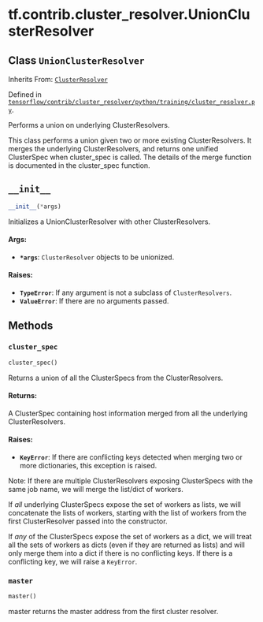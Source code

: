 <div itemscope itemtype="http://developers.google.com/ReferenceObject">
<meta itemprop="name" content="tf.contrib.cluster_resolver.UnionClusterResolver" />
<meta itemprop="path" content="Stable" />
<meta itemprop="property" content="__init__"/>
<meta itemprop="property" content="cluster_spec"/>
<meta itemprop="property" content="master"/>
</div>

# tf.contrib.cluster_resolver.UnionClusterResolver

## Class `UnionClusterResolver`

Inherits From: [`ClusterResolver`](../../../tf/contrib/cluster_resolver/ClusterResolver.md)



Defined in [`tensorflow/contrib/cluster_resolver/python/training/cluster_resolver.py`](/code/stable/tensorflow/contrib/cluster_resolver/python/training/cluster_resolver.py).

Performs a union on underlying ClusterResolvers.

This class performs a union given two or more existing ClusterResolvers. It
merges the underlying ClusterResolvers, and returns one unified ClusterSpec
when cluster_spec is called. The details of the merge function is
documented in the cluster_spec function.

<h2 id="__init__"><code>__init__</code></h2>

``` python
__init__(*args)
```

Initializes a UnionClusterResolver with other ClusterResolvers.

#### Args:

* <b>`*args`</b>: `ClusterResolver` objects to be unionized.


#### Raises:

* <b>`TypeError`</b>: If any argument is not a subclass of `ClusterResolvers`.
* <b>`ValueError`</b>: If there are no arguments passed.



## Methods

<h3 id="cluster_spec"><code>cluster_spec</code></h3>

``` python
cluster_spec()
```

Returns a union of all the ClusterSpecs from the ClusterResolvers.

#### Returns:

A ClusterSpec containing host information merged from all the underlying
ClusterResolvers.


#### Raises:

* <b>`KeyError`</b>: If there are conflicting keys detected when merging two or
  more dictionaries, this exception is raised.

Note: If there are multiple ClusterResolvers exposing ClusterSpecs with the
same job name, we will merge the list/dict of workers.

If *all* underlying ClusterSpecs expose the set of workers as lists, we will
concatenate the lists of workers, starting with the list of workers from
the first ClusterResolver passed into the constructor.

If *any* of the ClusterSpecs expose the set of workers as a dict, we will
treat all the sets of workers as dicts (even if they are returned as lists)
and will only merge them into a dict if there is no conflicting keys. If
there is a conflicting key, we will raise a `KeyError`.

<h3 id="master"><code>master</code></h3>

``` python
master()
```

master returns the master address from the first cluster resolver.



